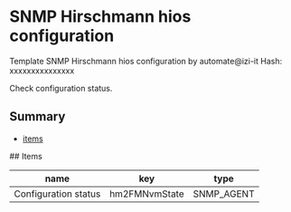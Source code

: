 # SNMP Hirschmann hios configuration
Template SNMP Hirschmann hios configuration by automate@izi-it
Hash: xxxxxxxxxxxxxxx

Check configuration status.
## Summary
* [items](#items)

<a name="items" />
## Items

| name | key | type |
| ------------- |------------- |------------- |
| Configuration status | hm2FMNvmState | SNMP_AGENT |
